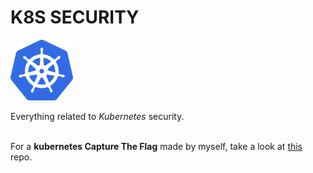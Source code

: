 # K8S SECURITY
<img src="https://github.com/kubernetes/kubernetes/raw/master/logo/logo.png" width="100">

Everything related to *Kubernetes* security.  

<br/> For a **kubernetes Capture The Flag** made by myself, take a look at [this](https://github.com/rooted-io/ctfs) repo.  
